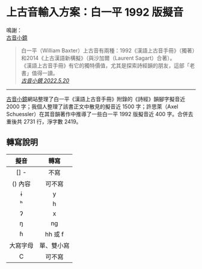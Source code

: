 # 上古音輸入方案：白一平 1992 版擬音

鳴謝：<br>
[古音小鏡](http://www.kaom.net/)

> 白一平（William Baxter）上古音有兩種：1992《漢語上古音手冊》（獨著）和2014《上古漢語新構擬》（與沙加爾（Laurent Sagart）合著）。<br>
> 《漢語上古音手冊》有它的獨特價值，尤其是探索詩經韻的朋友，這部「老書」值得一讀。<br>
> [*古音小鏡 2022.5.20*](http://www.kaom.net/ny_box.php?name=baiyiping)

---
[古音小鏡](http://www.kaom.net/)網站整理了白一平《漢語上古音手冊》附錄的《詩經》韻腳字擬音近 2000 字；我個人整理了該書正文中散見的擬音近 1500 字；許思萊（Axel Schuessler）在其音韻著作中推導了一些白一平 1992 版擬音近 400 字。合併去重後共 2731 行，淨字數 2419。

## 轉寫說明

| 擬音 | 轉寫 |
| :---: | :---: |
| [] - | 不寫 |
| () 內容 | 可不寫 |
| ɨ | y |
| ʰ | h |
| ʔ | x |
| ŋ | ng |
| ɦ | hh 或 f |
| 大寫字母 | 單、雙小寫 |
| C | 可不寫 |
